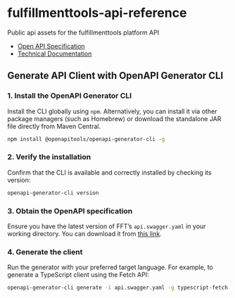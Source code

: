 # fulfillmenttools-api-reference

Public api assets for the fulfillmenttools platform API

- [Open API Specification](api.swagger.yaml)
- [Technical Documentation](https://docs.fulfillmenttools.com)

## Generate API Client with OpenAPI Generator CLI

### 1. Install the OpenAPI Generator CLI
Install the CLI globally using `npm`. Alternatively, you can install it via other package managers (such as Homebrew) or download the standalone JAR file directly from Maven Central.

```bash
npm install @openapitools/openapi-generator-cli -g
```

### 2. Verify the installation
Confirm that the CLI is available and correctly installed by checking its version:
```bash
openapi-generator-cli version
```

### 3. Obtain the OpenAPI specification
Ensure you have the latest version of FFT’s `api.swagger.yaml` in your working directory. You can download it from [this link](api.swagger.yaml).

### 4. Generate the client
Run the generator with your preferred target language. For example, to generate a TypeScript client using the Fetch API:
```bash
openapi-generator-cli generate -i api.swagger.yaml -g typescript-fetch -o ./path/to/output/folder
```